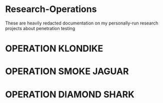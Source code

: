 # Research-Operations
These are heavily redacted documentation on my personally-run research projects about penetration testing

# OPERATION KLONDIKE

# OPERATION SMOKE JAGUAR

# OPERATION DIAMOND SHARK
